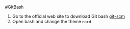 #GitBash
1) Go to the official web site to download Git bash
 [git-scm](https://git-scm.com/)
2) Open bash and change the theme `nord`